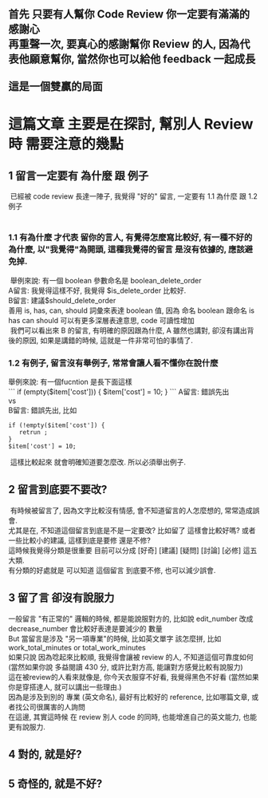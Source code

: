 <h2>首先 只要有人幫你 Code Review 你一定要有滿滿的感謝心 <br />   
再重聲一次, 要真心的感謝幫你 Review 的人, 因為代表他願意幫你, 當然你也可以給他 feedback 一起成長<br /><br />
這是一個雙贏的局面
</h2>
<h1>這篇文章 主要是在探討, 幫別人 Review 時 需要注意的幾點</h1>

<h2>1 留言一定要有 為什麼 跟 例子</h2>
  已經被 code review 長達一陣子, 我覺得 "好的" 留言, 一定要有 1.1 為什麼 跟 1.2 例子 <br />   
  <h3>1.1 有為什麼 才代表 留你的言人, 有覺得怎麼寫比較好, 有一種不好的為什麼, 以"我覺得"為開頭, 這種我覺得的留言 是沒有依據的, 應該避免掉.</h3>
  舉例來說: 有一個 boolean 參數命名是 boolean_delete_order <br />
  A留言: 我覺得這樣不好, 我覺得 $is_delete_order 比較好. <br />
  B留言: 建議$should_delete_order <br />
  善用 is, has, can, should 詞彙來表達 boolean 值, 因為 命名 boolean 跟命名 is has can should 可以有更多深層表達意思, code 可讀性增加 <br />
  我們可以看出來 B 的留言, 有明確的原因跟為什麼, A 雖然也講對, 卻沒有講出背後的原因, 如果是講錯的時候, 這就是一件非常可怕的事情了. <br />
  
  <h3>1.2 有例子, 留言沒有舉例子, 常常會讓人看不懂你在說什麼</h3>
  舉例來說: 有一個fucntion 是長下面這樣<br />   
  ```
  if (empty($item['cost'])) {
      $item['cost'] = 10;
  }
  ```
  A留言: 錯誤先出 <br />
  vs <br />
  B留言: 錯誤先出, 比如 <br />   
  
  ```
  if (!empty($item['cost']) {
     retrun ;
  }
  $item['cost'] = 10;
  ```   
  
  這樣比較起來 就會明確知道要怎麼改. 所以必須舉出例子.<br />

<h2>2 留言到底要不要改?</h2>
  有時候被留言了, 因為文字比較沒有情感, 會不知道留言的人怎麼想的, 常常造成誤會. <br />
尤其是在, 不知道這個留言到底是不是一定要改? 比如留了 這樣會比較好嗎? 或者一些比較小的建議, 這樣到底是要修 還是不修?<br />
這時候我覺得分類是很重要 目前可以分成 [好奇] [建議] [疑問] [討論] [必修] 這五大類. <br />  
有分類的好處就是 可以知道 這個留言 到底要不修, 也可以減少誤會.
  
<h2>3 留了言 卻沒有說服力</h2>
一般留言 "有正常的" 邏輯的時候, 都是能說服對方的, 比如說 edit_number 改成 decrease_number 會比較好表達是要減少的 數量 <br />   
But 當留言是涉及 "另一項專業"的時候, 比如英文單字 該怎麼拼, 比如 work_total_minutes or total_work_minutes <br />         
如果只說 因為唸起來比較順, 我覺得會讓被 review 的人, 不知道這個可靠度如何(當然如果你說 多益閱讀 430 分, 或許比對方高, 能讓對方感覺比較有說服力) <br />  
這在被review的人看來就像是, 你今天衣服穿不好看, 我覺得黑色不好看 (當然如果你是穿搭達人, 就可以講出一些理由.)<br />
因為是涉及到別的 專業 (英文命名), 最好有比較好的 reference, 比如哪篇文章, 或者找公司很厲害的人詢問<br /> 
在這邊, 其實這時候 在 review 別人 code 的同時, 也能增進自己的英文能力, 也能更有說服力. <br /> 

<h2>4 對的, 就是好?</h2>

<h2>5 奇怪的, 就是不好?</h2>
